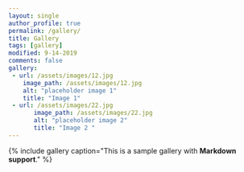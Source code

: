 ```yaml
---
layout: single
author_profile: true
permalink: /gallery/
title: Gallery
tags: [gallery]
modified: 9-14-2019
comments: false
gallery:
 - url: /assets/images/12.jpg
    image_path: /assets/images/12.jpg
    alt: "placeholder image 1"
    title: "Image 1"
 - url: /assets/images/22.jpg
       image_path: /assets/images/22.jpg
       alt: "placeholder image 2"
       title: "Image 2 "
---
```


{% include gallery caption="This is a sample gallery with **Markdown support**." %}


